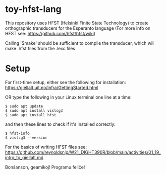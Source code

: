 # toy-hfst-lang

This repository uses HFST (Helsinki Finite State Technology) to create orthographic transducers for the Esperanto language
(For more info on HFST see: https://github.com/hfst/hfst/wiki)

Calling '$make' should be sufficient to compile the transducer, which will make .hfst files from the .lexc files

# Setup

For first-time setup, either see the following for installation:
https://giellalt.uit.no/infra/GettingStarted.html

OR type the following in your Linux terminal one line at a time:

```
$ sudo apt update
$ sudo apt install vislcg3
$ sudo apt install hfst
```

and then these lines to check if it's installed correctly:

```
$ hfst-info
$ vislcg3 --version
```

For the basics of writing HFST files see:
https://github.com/reynoldsnlp/W21_DIGHT390R/blob/main/activities/01_19_intro_to_giellalt.md

Bonŝanson, geamikoj! Programu feliĉe!

